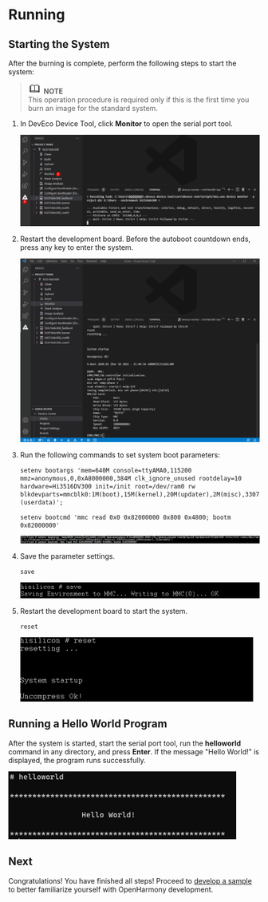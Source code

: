 # Running


## Starting the System

After the burning is complete, perform the following steps to start the system:

> ![icon-note.gif](public_sys-resources/icon-note.gif) **NOTE**<br/>
> This operation procedure is required only if this is the first time you burn an image for the standard system.

1. In DevEco Device Tool, click **Monitor** to open the serial port tool.

   ![en-us_image_0000001227082162](figures/en-us_image_0000001227082162.png)

2. Restart the development board. Before the autoboot countdown ends, press any key to enter the system.

   ![en-us_image_0000001271202289](figures/en-us_image_0000001271202289.gif)

3. Run the following commands to set system boot parameters:
   
   ```
   setenv bootargs 'mem=640M console=ttyAMA0,115200 mmz=anonymous,0,0xA8000000,384M clk_ignore_unused rootdelay=10 hardware=Hi3516DV300 init=/init root=/dev/ram0 rw blkdevparts=mmcblk0:1M(boot),15M(kernel),20M(updater),2M(misc),3307M(system),256M(vendor),-(userdata)';
   ```

   
   ```
   setenv bootcmd 'mmc read 0x0 0x82000000 0x800 0x4800; bootm 0x82000000'
   ```

   ![en-us_image_0000001271562269](figures/en-us_image_0000001271562269.png)

4. Save the parameter settings.
   
   ```
   save
   ```

   ![en-us_image_0000001226762210](figures/en-us_image_0000001226762210.png)

5. Restart the development board to start the system.
   
   ```
   reset
   ```

   ![en-us_image_0000001226602238](figures/en-us_image_0000001226602238.png)


## Running a Hello World Program

After the system is started, start the serial port tool, run the **helloworld** command in any directory, and press **Enter**. If the message "Hello World!" is displayed, the program runs successfully.

![en-us_image_0000001271322277](figures/en-us_image_0000001271322277.png)

## Next

Congratulations! You have finished all steps! Proceed to [develop a sample](../guide/device-clock-guide.md) to better familiarize yourself with OpenHarmony development.
